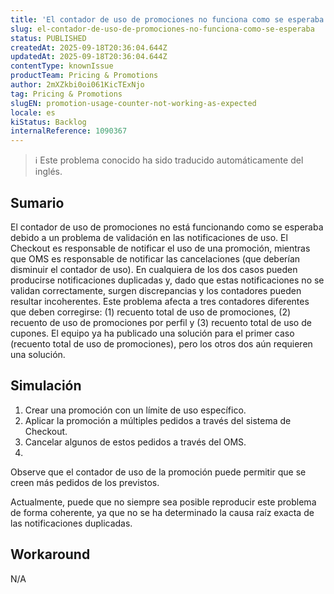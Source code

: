 ```yaml
---
title: 'El contador de uso de promociones no funciona como se esperaba'
slug: el-contador-de-uso-de-promociones-no-funciona-como-se-esperaba
status: PUBLISHED
createdAt: 2025-09-18T20:36:04.644Z
updatedAt: 2025-09-18T20:36:04.644Z
contentType: knownIssue
productTeam: Pricing & Promotions
author: 2mXZkbi0oi061KicTExNjo
tag: Pricing & Promotions
slugEN: promotion-usage-counter-not-working-as-expected
locale: es
kiStatus: Backlog
internalReference: 1090367
---
```


>ℹ️ Este problema conocido ha sido traducido automáticamente del inglés.

## Sumario


El contador de uso de promociones no está funcionando como se esperaba debido a un problema de validación en las notificaciones de uso. El Checkout es responsable de notificar el uso de una promoción, mientras que OMS es responsable de notificar las cancelaciones (que deberían disminuir el contador de uso). En cualquiera de los dos casos pueden producirse notificaciones duplicadas y, dado que estas notificaciones no se validan correctamente, surgen discrepancias y los contadores pueden resultar incoherentes.
Este problema afecta a tres contadores diferentes que deben corregirse: (1) recuento total de uso de promociones, (2) recuento de uso de promociones por perfil y (3) recuento total de uso de cupones. El equipo ya ha publicado una solución para el primer caso (recuento total de uso de promociones), pero los otros dos aún requieren una solución.

## Simulación



1. Crear una promoción con un límite de uso específico.
2. Aplicar la promoción a múltiples pedidos a través del sistema de Checkout.
3. Cancelar algunos de estos pedidos a través del OMS.
4.

Observe que el contador de uso de la promoción puede permitir que se creen más pedidos de los previstos.



Actualmente, puede que no siempre sea posible reproducir este problema de forma coherente, ya que no se ha determinado la causa raíz exacta de las notificaciones duplicadas.

## Workaround


N/A


